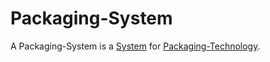 # Packaging-System

A Packaging-System is a [System](60052.md) for [Packaging-Technology](49200000.md).
